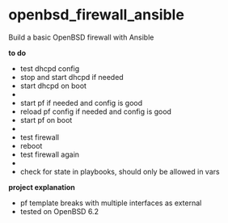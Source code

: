 # openbsd_firewall_ansible
Build a basic OpenBSD firewall with Ansible

**to do**
* test dhcpd config
* stop and start dhcpd if needed
* start dhcpd on boot
* 
* start pf if needed and config is good
* reload pf config if needed and config is good
* start pf on boot
* 
* test firewall
* reboot
* test firewall again
* 
* check for state in playbooks, should only be allowed in vars

**project explanation**
* pf template breaks with multiple interfaces as external
* tested on OpenBSD 6.2
